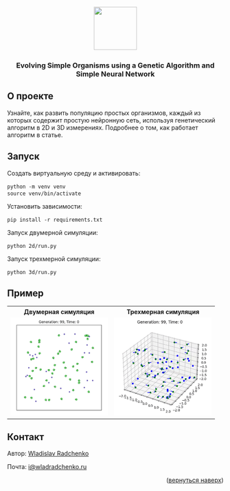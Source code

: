 <div id="top"></div>

<br />
<div align="center">
  <a href="https://github.com/wladradchenko/example.genetic.algorithm.wladradchenko.ru">
    <img src="https://media.giphy.com/media/jZTfM2sOyVqu8D0DC9/giphy.gif" width="100px" height="100px">
  </a>

  <h3 align="center">Evolving Simple Organisms using a Genetic Algorithm and Simple Neural Network</h3>
</div>

<!-- ABOUT THE PROJECT -->
## О проекте

Узнайте, как развить популяцию простых организмов, каждый из которых содержит простую нейронную сеть, используя генетический алгоритм в 2D и 3D измерениях. Подробнее о том, как работает алгоритм в статье.

<!-- RUN -->
## Запуск

Создать виртуальную среду и активировать:
```
python -m venv venv
source venv/bin/activate
```

Установить зависимости:
```
pip install -r requirements.txt
```

Запуск двумерной симуляции:
```
python 2d/run.py
```

Запуск трехмерной симуляции:
```
python 3d/run.py
```


<!-- EXAMPLE -->
## Пример

<div align="center">
  <table>
  <tr>
    <th>Двумерная симуляция</th>
    <th>Трехмерная симуляция</th>
  </tr>
  <tr align="center">
    <td><img src="example/2d.gif" alt="original" width="228" height="228"></td>
    <td><img src="example/3d.gif" alt="move_enhancer" width="228" height="228"></td>
  </tr>
</table>
</div>

<!-- CONTACT -->
## Контакт

Автор: [Wladislav Radchenko](https://github.com/wladradchenko/)

Почта: [i@wladradchenko.ru](i@wladradchenko.ru)


<p align="right">(<a href="#top">вернуться наверх</a>)</p>
